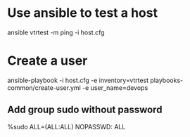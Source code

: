 
# Use ansible to test a host
ansible vtrtest -m ping -i host.cfg

# Create a user
ansible-playbook -i host.cfg -e inventory=vtrtest  playbooks-common/create-user.yml -e user_name=devops

## Add group sudo without password
%sudo   ALL=(ALL:ALL) NOPASSWD: ALL
